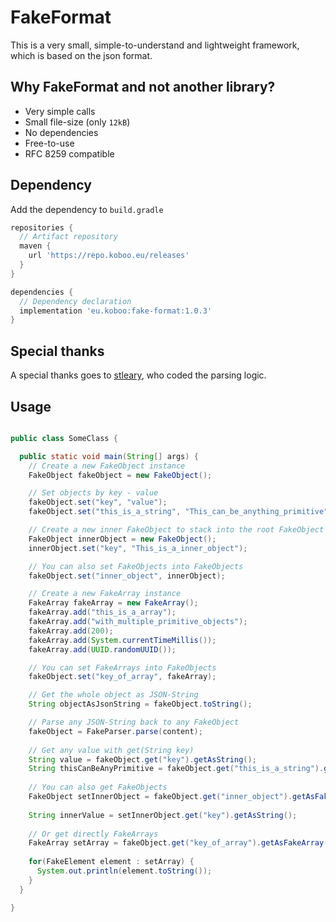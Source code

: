 # FakeFormat

This is a very small, simple-to-understand and lightweight framework, which is based on the json format.

## Why FakeFormat and not another library?

* Very simple calls
* Small file-size (only ``12kB``)
* No dependencies
* Free-to-use
* RFC 8259 compatible

## Dependency

Add the dependency to ``build.gradle`` 

```groovy
repositories {
  // Artifact repository  
  maven {
    url 'https://repo.koboo.eu/releases'
  }
}

dependencies {
  // Dependency declaration  
  implementation 'eu.koboo:fake-format:1.0.3'
}
```

## Special thanks

A special thanks goes to [stleary](https://github.com/stleary), who coded the parsing logic.

## Usage

````java

public class SomeClass {

  public static void main(String[] args) {
    // Create a new FakeObject instance
    FakeObject fakeObject = new FakeObject();

    // Set objects by key - value
    fakeObject.set("key", "value");
    fakeObject.set("this_is_a_string", "This_can_be_anything_primitive");

    // Create a new inner FakeObject to stack into the root FakeObject 
    FakeObject innerObject = new FakeObject();
    innerObject.set("key", "This_is_a_inner_object");

    // You can also set FakeObjects into FakeObjects
    fakeObject.set("inner_object", innerObject);

    // Create a new FakeArray instance
    FakeArray fakeArray = new FakeArray();
    fakeArray.add("this_is_a_array");
    fakeArray.add("with_multiple_primitive_objects");
    fakeArray.add(200);
    fakeArray.add(System.currentTimeMillis());
    fakeArray.add(UUID.randomUUID());

    // You can set FakeArrays into FakeObjects
    fakeObject.set("key_of_array", fakeArray);

    // Get the whole object as JSON-String
    String objectAsJsonString = fakeObject.toString();

    // Parse any JSON-String back to any FakeObject
    fakeObject = FakeParser.parse(content);
    
    // Get any value with get(String key)
    String value = fakeObject.get("key").getAsString();
    String thisCanBeAnyPrimitive = fakeObject.get("this_is_a_string").getAsString();
    
    // You can also get FakeObjects
    FakeObject setInnerObject = fakeObject.get("inner_object").getAsFakeObject();
    
    String innerValue = setInnerObject.get("key").getAsString();
    
    // Or get directly FakeArrays
    FakeArray setArray = fakeObject.get("key_of_array").getAsFakeArray();
    
    for(FakeElement element : setArray) {
      System.out.println(element.toString());
    }
  }

}

````
